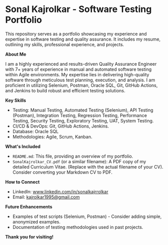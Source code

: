 # Sonal Kajrolkar - Software Testing Portfolio

This repository serves as a portfolio showcasing my experience and expertise in software testing and quality assurance. It includes my resume, outlining my skills, professional experience, and projects.

**About Me**

I am a highly experienced and results-driven Quality Assurance Engineer with 7+ years of experience in manual and automated software testing within Agile environments. My expertise lies in delivering high-quality software through meticulous test planning, execution, and analysis. I am proficient in utilizing Selenium, Postman, Oracle SQL, Git, GitHub Actions, and Jenkins to build robust and efficient testing solutions.

**Key Skills**

*   Testing: Manual Testing, Automated Testing (Selenium), API Testing (Postman), Integration Testing, Regression Testing, Performance Testing, Security Testing, Exploratory Testing, UAT, System Testing.
*   CI/CD & DevOps: Git, GitHub Actions, Jenkins.
*   Database: Oracle SQL
*   Methodologies: Agile, Scrum, Kanban.

**What's Included**

*   `README.md`: This file, providing an overview of my portfolio.
*   `SonalKajrolkar_CV.pdf` (or a similar filename): A PDF copy of my detailed Curriculum Vitae. (Replace with the actual filename of your CV). Consider converting your Markdown CV to PDF.

**How to Connect**

*   LinkedIn: www.linkedin.com/in/sonalkajrrolkar
*   Email: kajrolkar1995@gmail.com

**Future Enhancements**

*   Examples of test scripts (Selenium, Postman) - Consider adding simple, anonymized examples.
*   Documentation of testing methodologies used in past projects.

**Thank you for visiting!**
